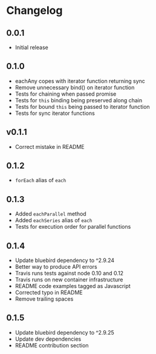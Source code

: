 # Changelog

## 0.0.1

* Initial release

## 0.1.0

* eachAny copes with iterator function returning sync
* Remove unnecessary bind() on iterator function
* Tests for chaining when passed promise
* Tests for `this` binding being preserved along chain
* Tests for bound `this` being passed to iterator function
* Tests for sync iterator functions

## v0.1.1

* Correct mistake in README

## 0.1.2

* `forEach` alias of `each`

## 0.1.3

* Added `eachParallel` method
* Added `eachSeries` alias of `each`
* Tests for execution order for parallel functions

## 0.1.4

* Update bluebird dependency to ^2.9.24
* Better way to produce API errors
* Travis runs tests against node 0.10 and 0.12
* Travis runs on new container infrastructure
* README code examples tagged as Javascript
* Corrected typo in README
* Remove trailing spaces

## 0.1.5

* Update bluebird dependency to ^2.9.25
* Update dev dependencies
* README contribution section

